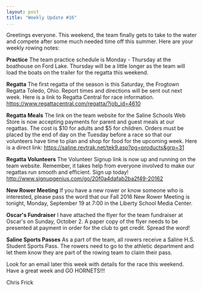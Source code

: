 ```yaml
---
layout: post  
title: "Weekly Update #16"  
...
```


Greetings everyone. This weekend, the team finally gets to take to the water and compete after some much needed time off this summer. Here are your weekly rowing notes:

**Practice**
The team practice schedule is Monday - Thursday at the boathouse on Ford Lake. Thursday will be a little longer as the team will load the boats on the trailer for the regatta this weekend.

**Regatta**
The first regatta of the season is this Saturday, the Frogtown Regatta Toledo, Ohio. Report times and directions will be sent out next week. Here is a link to Regatta Central for race information.
<https://www.regattacentral.com/regatta/?job_id=4610>

**Regatta Meals**
The link on the team website for the Saline Schools Web Store is now accepting payments for parent and guest meals at our regattas. The cost is $10 for adults and $5 for children. Orders must be placed by the end of day on the Tuesday before a race so that our volunteers have time to plan and shop for food for the upcoming week. Here is a direct link: <https://saline.revtrak.net/tek9.asp?pg=products&grp=31>

**Regatta Volunteers**
The Volunteer Signup link is now up and running on the team website. Remember, it takes help from everyone involved to make our regattas run smooth and efficient. Sign up today! <http://www.signupgenius.com/go/20f0a4dafab2ba2f49-20162>

**New Rower Meeting**
If you have a new rower or know someone who is interested, please pass the word that our Fall 2016 New Rower Meeting is tonight, Monday, September 19 at 7:00 in the Liberty School Media Center.

**Oscar's Fundraiser**
I have attached the flyer for the team fundraiser at Oscar's on Sunday, October 2. A paper copy of the flyer needs to be presented at payment in order for the club to get credit. Spread the word!

**Saline Sports Passes**
As a part of the team, all rowers receive a Saline H.S. Student Sports Pass. The rowers need to go to the athletic department and let them know they are part of the rowing team to claim their pass.

Look for an email later this week with details for the race this weekend. Have a great week and GO HORNETS!!!

Chris Frick
